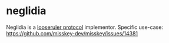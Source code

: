 # neglidia
Neglidia is a [looseruler protocol](https://github.com/KisaragiEffective/looseruler) implementor.
Specific use-case: https://github.com/misskey-dev/misskey/issues/14381
